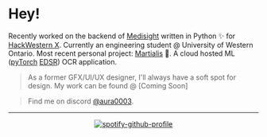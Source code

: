 # Hey!

Recently worked on the backend of [Medisight](https://github.com/harishuthaya/medisight) written in Python ✨ for [HackWestern X](https://www.hackwestern.com/). 
Currently an engineering student @ University of Western Ontario.
Most recent personal project: [Martialis](https://github.com/aura0003/Martialis) 🤏. A cloud hosted ML ([pyTorch](https://github.com/sanghyun-son/EDSR-PyTorch) [EDSR](https://keras.io/examples/vision/edsr/)) OCR application.
> As a former GFX/UI/UX designer, I'll always have a soft spot for design. My work can be found @ [Coming Soon]

> Find me on discord <a rel="me" href="https:/discord.id">@aura0003</a>.
---

<div align="center">

[![spotify-github-profile](https://spotify-github-profile.kittinanx.com/api/view?uid=pooplegend&cover_image=true&theme=default&show_offline=true&background_color=121212&interchange=false)](https://spotify-github-profile.kittinanx.com/api/view?uid=pooplegend&redirect=true)

</div>

